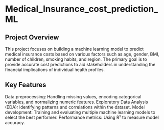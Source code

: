# Medical_Insurance_cost_prediction_ML
## Project Overview
This project focuses on building a machine learning model to predict medical insurance costs based on various factors such as age, gender, BMI, number of children, smoking habits, and region. The primary goal is to provide accurate cost predictions to aid stakeholders in understanding the financial implications of individual health profiles.

## Key Features
Data preprocessing: Handling missing values, encoding categorical variables, and normalizing numeric features.
Exploratory Data Analysis (EDA): Identifying patterns and correlations within the dataset.
Model development: Training and evaluating multiple machine learning models to select the best performer.
Performance metrics: Using R² to measure model accuracy.
